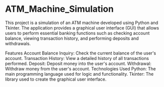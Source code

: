 # ATM_Machine_Simulation


This project is a simulation of an ATM machine developed using Python and Tkinter. The application provides a graphical user interface (GUI) that allows users to perform essential banking functions such as checking account balance, viewing transaction history, and performing deposits and withdrawals.

Features
Account Balance Inquiry: Check the current balance of the user's account.
Transaction History: View a detailed history of all transactions performed.
Deposit: Deposit money into the user's account.
Withdrawal: Withdraw money from the user's account.
Technologies Used
Python: The main programming language used for logic and functionality.
Tkinter: The library used to create the graphical user interface.
